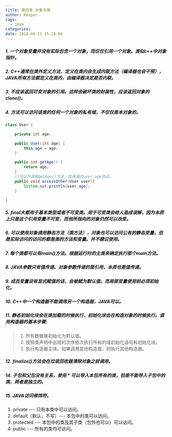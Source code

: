 ```yaml
---
title: 第四章 对象与类
author: Keaper
tags:
  - JAVA
categories:
date: 2018-08-11 15:28:00
---
```

##### 1. 一个对象变量并没有实际包含一个对象，而仅仅引用一个对象。类似c++中对象指针。

##### 2. C++通常在类外定义方法，定义在类内会生成内联方法（编译器也会干预），JAVA所有方法都定义在类内，由编译器决定是否内联。

##### 3. 不应该返回可变对象的引用。这样会破坏类的封装性，应该返回对象的clone()。

##### 4. 方法可以访问该类的任何一个对象的私有域，不仅仅是本对象的。
```java
class User {

    private int age;

    public User(int age) {
        this.age = age;
    }

    public int getAge() {
        return age;
    }
	//可以不调用getAge()方法，直接通过user.age访问。
    public void accessOther(User user){
        System.out.println(user.age);
    }

}
```

##### 5. final大都用于基本类型或者不可变类。用于可变类会给人造成误解，因为本质上只是这个引用变量不可变，而他所指向的对象仍然可以改变。

##### 6. 可以使用对象调用静态方法（类方法），对象也可以访问公有的静态变量，但是实际访问的访问的都是类的方法和变量。并不建议使用。

##### 7. 每个类都可以有main()方法。根据运行时的主类来确定执行那个main方法。

##### 8. JAVA参数只有值传递。对象参数传递的是引用，本质也是值传递。

##### 9. 成员变量没有显式赋值的话，会被赋为默认值。而局部变量使用前必须初始化。

##### 10. C++中一个构造器不能调用另一个构造器，JAVA可以。

##### 11. 静态初始化块会在类加载的时候执行，初始化块会在构造对象的时候执行。调用构造器的基本步骤:
>1. 所有数据被初始化为默认值。
>2. 按照类声明中出现的次序依次执行所有的域初始化语句和初始化块。
>3. 执行构造器主体。如果调用其他构造器，则执行其他构造器。

##### 12. finalize()方法会在垃圾回收器清除对象之前调用。

##### 14. 子包和父包没有关系，使用 * 可以导入本包所有的类，但是不能导入子包中的类，两者是独立的。

##### 15. JAVA访问修饰符。
1. private --- 只有本类中可以访问。
2. default（默认，不写）--- 本包中的类可以访问。
3. protected --- 本包中的类及其子类（包外也可以）可以访问。
4. public --- 所有的类均可访问。